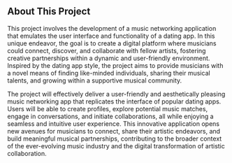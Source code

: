 ## About This Project
This project involves the development of a music networking application that emulates the user interface and functionality of a dating app. In this unique endeavor, the goal is to create a digital platform where musicians could connect, discover, and collaborate with fellow artists, fostering creative partnerships within a dynamic and user-friendly environment. Inspired by the dating app style, the project aims to provide musicians with a novel means of finding like-minded individuals, sharing their musical talents, and growing within a supportive musical community.

The project will effectively deliver a user-friendly and aesthetically pleasing music networking app that replicates the interface of popular dating apps. Users will be able to create profiles, explore potential music matches, engage in conversations, and initiate collaborations, all while enjoying a seamless and intuitive user experience. This innovative application opens new avenues for musicians to connect, share their artistic endeavors, and build meaningful musical partnerships, contributing to the broader context of the ever-evolving music industry and the digital transformation of artistic collaboration.
